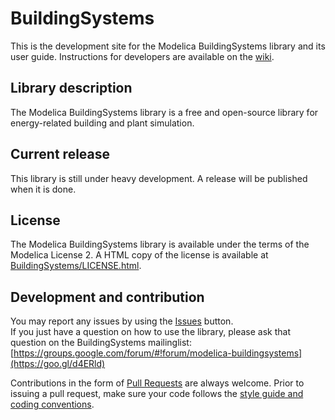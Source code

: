 BuildingSystems
===============

This is the development site for the Modelica BuildingSystems library and its user guide.
Instructions for developers are available on the [wiki](https://github.com/UdK-VPT/BuildingSystems/wiki).

## Library description
The Modelica BuildingSystems library is a free and open-source library for energy-related building and plant simulation.

## Current release
This library is still under heavy development.
A release will be published when it is done.

## License
The Modelica BuildingSystems library is available under the terms of the Modelica License 2.
A HTML copy of the license is available at
[BuildingSystems/LICENSE.html](https://github.com/UdK-VPT/BuildingSystems/blob/master/LICENSE.html).

## Development and contribution
You may report any issues by using the [Issues](https://github.com/UdK-VPT/BuildingSystems/issues) button.  
If you just have a question on how to use the library, please ask that question on the BuildingSystems mailinglist:
[https://groups.google.com/forum/#!forum/modelica-buildingsystems](https://goo.gl/d4ERld)

Contributions in the form of [Pull Requests](https://github.com/UdK-VPT/BuildingSystems/pulls) are always welcome.
Prior to issuing a pull request, make sure your code follows
the [style guide and coding conventions](https://github.com/UdK-VPT/BuildingSystems/wiki/Guidelines).
